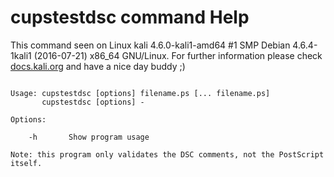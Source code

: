 # cupstestdsc command Help
 
 This command seen on Linux kali 4.6.0-kali1-amd64 #1 SMP Debian 4.6.4-1kali1 (2016-07-21) x86_64 GNU/Linux. For further information please check [docs.kali.org](docs.kali.org) and have a nice day buddy ;) 

~~~

Usage: cupstestdsc [options] filename.ps [... filename.ps]
       cupstestdsc [options] -

Options:

    -h       Show program usage

Note: this program only validates the DSC comments, not the PostScript itself.

~~~
